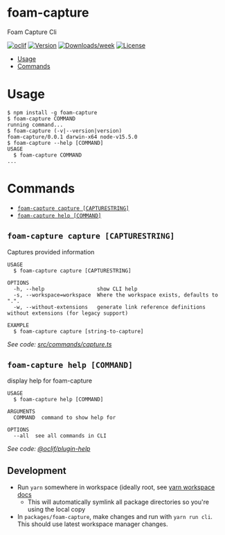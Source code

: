 foam-capture
========

Foam Capture Cli

[![oclif](https://img.shields.io/badge/cli-oclif-brightgreen.svg)](https://oclif.io)
[![Version](https://img.shields.io/npm/v/foam-capture.svg)](https://npmjs.org/package/foam-capture)
[![Downloads/week](https://img.shields.io/npm/dw/foam-capture.svg)](https://npmjs.org/package/foam-capture)
[![License](https://img.shields.io/npm/l/foam-capture.svg)](https://github.com/foambubble/foam/blob/master/package.json)

<!-- toc -->
* [Usage](#usage)
* [Commands](#commands)
<!-- tocstop -->
# Usage
<!-- usage -->
```sh-session
$ npm install -g foam-capture
$ foam-capture COMMAND
running command...
$ foam-capture (-v|--version|version)
foam-capture/0.0.1 darwin-x64 node-v15.5.0
$ foam-capture --help [COMMAND]
USAGE
  $ foam-capture COMMAND
...
```
<!-- usagestop -->
# Commands
<!-- commands -->
* [`foam-capture capture [CAPTURESTRING]`](#foam-capture-capture-capturestring)
* [`foam-capture help [COMMAND]`](#foam-capture-help-command)

## `foam-capture capture [CAPTURESTRING]`

Captures provided information

```
USAGE
  $ foam-capture capture [CAPTURESTRING]

OPTIONS
  -h, --help                 show CLI help
  -s, --workspace=workspace  Where the workspace exists, defaults to ".".
  -w, --without-extensions   generate link reference definitions without extensions (for legacy support)

EXAMPLE
  $ foam-capture capture [string-to-capture]
```

_See code: [src/commands/capture.ts](https://github.com/anglinb/foam-capture/blob/v0.0.1/src/commands/capture.ts)_

## `foam-capture help [COMMAND]`

display help for foam-capture

```
USAGE
  $ foam-capture help [COMMAND]

ARGUMENTS
  COMMAND  command to show help for

OPTIONS
  --all  see all commands in CLI
```

_See code: [@oclif/plugin-help](https://github.com/oclif/plugin-help/blob/v3.2.1/src/commands/help.ts)_
<!-- commandsstop -->

## Development

- Run `yarn` somewhere in workspace (ideally root, see [yarn workspace docs](https://classic.yarnpkg.com/en/docs/workspaces/)
  - This will automatically symlink all package directories so you're using the local copy
- In `packages/foam-capture`, make changes and run with `yarn run cli`. This should use latest workspace manager changes.
